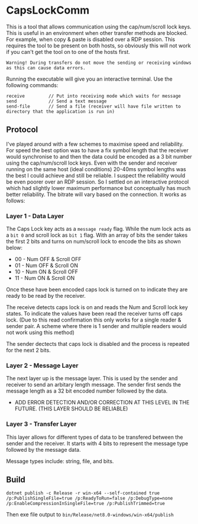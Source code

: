 # CapsLockComm

This is a tool that allows communication using the cap/num/scroll lock keys. 
This is useful in an environment when other transfer methods are blocked. 
For example, when copy & paste is disabled over a RDP session. This requires the tool to be present on both hosts, so obviously this will not work if you can't get the tool on to one of the hosts first.

```
Warning! During transfers do not move the sending or receiving windows as this can cause data errors.
```

Running the executable will give you an interactive terminal. Use the following commands:
```
receive         // Put into receiving mode which waits for message
send            // Send a text message
send-file       // Send a file (receiver will have file written to directory that the application is run in)
```

## Protocol

I've played around with a few schemes to maximise speed and reliability. For speed the best option was to have a fix symbol length that the receiver would synchronise to and then the data could be encoded as a 3 bit number using the cap/num/scroll lock keys. Even with the sender and receiver running on the same host (ideal conditions) 20-40ms symbol lengths was the best I could achieve and still be reliable. I suspect the reliability would be even poorer over an RDP session. So I settled on an interactive protocol which had slightly lower maximum performance but conceptually has much better reliability. The bitrate will vary based on the connection. It works as follows:

### Layer 1 - Data Layer

The Caps Lock key acts as a `message ready` flag. While the num lock acts as a `bit 0` and scroll lock as `bit 1` flag. With an array of bits the sender takes the first 2 bits and turns on num/scroll lock to encode the bits as shown below:

- 00 - Num OFF & Scroll OFF
- 01 - Num OFF & Scroll ON
- 10 - Num ON & Scroll OFF
- 11 - Num ON & Scroll ON

Once these have been encoded caps lock is turned on to indicate they are ready to be read by the receiver.

The receive detects caps lock is on and reads the Num and Scroll lock key states. To indicate the values have been read the receiver turns off caps lock. (Due to this read confirmation this only works for a single reader & sender pair. A scheme where there is 1 sender and multiple readers would not work using this method)

The sender dectects that caps lock is disabled and the process is repeated for the next 2 bits.

### Layer 2 - Message Layer

The next layer up is the message layer. This is used by the sender and receiver to send an arbitary length message. 
The sender first sends the message length as a 32 bit encoded number followed by the data.

- ADD ERROR DETECTION AND/OR CORRECTION AT THIS LEVEL IN THE FUTURE. (THIS LAYER SHOULD BE RELIABLE)

### Layer 3 - Transfer Layer

This layer allows for different types of data to be transfered between the sender and the receiver. It starts with 4 bits to represent the message type followed by the message data.

Message types include: string, file, and bits.


## Build 
```
dotnet publish -c Release -r win-x64 --self-contained true /p:PublishSingleFile=true /p:ReadyToRun=false /p:DebugType=none /p:EnableCompressionInSingleFile=true /p:PublishTrimmed=true
```


Then exe file output to `bin/Release/net8.0-windows/win-x64/publish`
